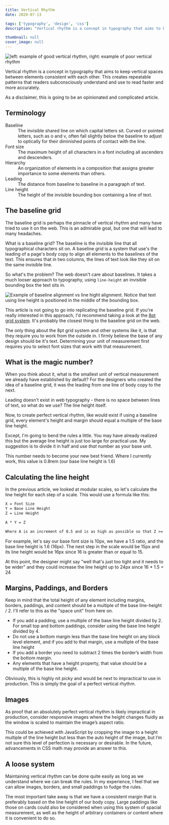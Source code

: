 ```yaml
---
title: Vertical Rhythm
date: 2020-07-13

tags: ['typography', 'design', 'css']
description: "Vertical rhythm is a concept in typography that aims to keep vertical spaces between elements consistent with each other. This creates repeatable patterns that readers subconsciously understand and use to read faster and more accurately."

thumbnail: null
cover_image: null
---
```


![left: example of good vertical rhythm, right: example of poor vertical rhythm](/images/posts/2020/vertical-rhythm/vertical-rhythm.png)

Vertical rhythm is a concept in typography that aims to keep vertical spaces between elements consistent with each other. This creates repeatable patterns that readers subconsciously understand and use to read faster and more accurately.

As a disclaimer, this is going to be an opinionated and complicated article.

## Terminology

<dl>
<dt>Baseline</dt>
	<dd>The invisible shared line on which capital letters sit. Curved or pointed letters, such as o and v, often fall slightly below the baseline to adjust to optically for their diminished points of contact with the line.</dd>
	<dt>Font size</dt>
	<dd>The maximum height of all characters in a font including all ascenders and descenders.</dd>
	<dt>Hierarchy</dt>
	<dd>An organization of elements in a composition that assigns greater importance to some elements than others.</dd>
	<dt>Leading</dt>
	<dd>The distance from baseline to baseline in a paragraph of text.</dd>
	<!--<dt>Letter spacing</dt>
	<td>The uniform alteration of the space between letters of a word. Similar to Tracking, the overall adjustment to the spaces between letters in all words in a block of text.</td>-->
	<dt>Line height</dt>
	<dd>The height of the invisible bounding box containing a line of text.<dd>
	<!--<dt>Line length</dt>
	<dd>The length of a line of body copy, containing an average number of characters and spaces in the selected typeface and font size.</dd>-->
</dl>

## The baseline grid

The baseline grid is perhaps the pinnacle of vertical rhythm and many have tried to use it on the web. This is an admirable goal, but one that will lead to many headaches.

What is a baseline grid? The baseline is the invisible line that all typographical characters sit on. A baseline grid is a system that use's the leading of a page's body copy to align all elements to the baselines of the text. This ensures that in two columns, the lines of text look like they sit on the same invisible line.

So what's the problem? The web doesn't care about baselines. It takes a much looser approach to typography, using `line-height` an invisible bounding box the text sits in.

![Example of baseline alignment vs line hight alignment. Notice that text using line height is positioned in the middle of the bounding box.](/images/posts/2020/vertical-rhythm/baseline-line-height.png)

This article is not going to go into replicating the baseline grid. If you're really interested in this approach, I'd recommend taking a look at the [8pt grid system](https://builttoadapt.io/intro-to-the-8-point-grid-system-d2573cde8632). It's probably the closest thing to the baseline grid on the web.

The only thing about the 8pt grid system and other systems like it, is that they require you to work from the outside in. I firmly believe the base of any design should be it's text. Determining your unit of measurement first requires you to select font sizes that work with that measurement.

## What is the magic number?

When you think about it, what is the smallest unit of vertical measurement we already have established by default? For the designers who created the idea of a baseline grid, it was the leading from one line of body copy to the next.

Leading doesn't exist in web typography - there is no space between lines of text, so what do we use? The line height itself.

Now, to create perfect vertical rhythm, like would exist if using a baseline grid, every element's height and margin should equal a multiple of the base line height.

Except, I'm going to bend the rules a little. You may have already realized this but the average line height is just too large for practical use. My suggestion is to divide it in half and use *that* number as your base unit.

This number needs to become your new best friend. Where I currently work, this value is 0.8rem (our base line height is 1.6)

## Calculating the line height

In the previous article, we looked at modular scales, so let's calculate the line height for each step of a scale. This would use a formula like this:

```txt
X = Font Size
Y = Base Line Height
Z = Line Height

A * Y = Z

Where A is an increment of 0.5 and is as high as possible so that Z >= X
```

For example, let's say our base font size is 10px, we have a 1.5 ratio, and the base line height is 1.6 (16px). The next step in the scale would be 15px and its line height would be 16px since 16 is greater than or equal to 15.

At this point, the designer might say "well that's just too tight and it needs to be wider" and they could increase the line height up to 24px since 16 * 1.5 = 24

## Margins, Paddings, and Borders

Keep in mind that the total height of any element including margins, borders, paddings, and content should be a multiple of the base line-height / 2. I'll refer to this as the "space unit" from here on.

- If you add a padding, use a multiple of the base line height divided by 2. For small top and bottom paddings, consider using the base line height divided by 4.
- Do not use a bottom margin less than the base line height on any block level element, and if you add to that margin, use a multiple of the base line height
- If you add a border you need to subtract 2 times the border’s width from the bottom margin.
- Any elements that have a height property, that value should be a multiple of the base line height.

Obviously, this is highly nit picky and would be next to impractical to use in production. This is simply the goal of a perfect vertical rhythm.

## Images

As proof that an absolutely perfect vertical rhythm is likely impractical in production, consider responsive images where the height changes fluidly as the window is scaled to maintain the image’s aspect ratio.

This could be achieved with JavaScript by cropping the image to a height multiple of the line height but less than the auto height of the image, but I’m not sure this level of perfection is necessary or desirable. In the future, advancements in CSS math may provide an answer to this.

## A loose system

Maintaining vertical rhythm can be done quite easily as long as we understand where we can break the rules. In my experience, I feel that we can allow images, borders, and small paddings to fudge the rules.

The most important take away is that we have a consistent margin that is preferably based on the line height of our body copy. Large paddings like those on cards could also be considered when using this system of spacial measurement, as well as the height of arbitrary containers or content where it is convenient to do so.
